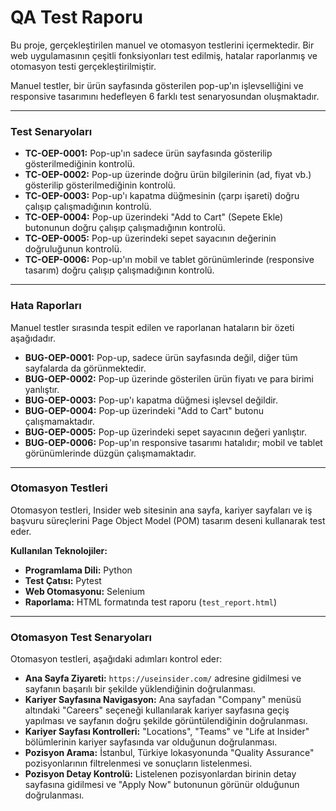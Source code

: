 # QA Test Raporu

Bu proje, gerçekleştirilen manuel ve otomasyon testlerini içermektedir. Bir web uygulamasının çeşitli fonksiyonları test edilmiş, hatalar raporlanmış ve otomasyon testi gerçekleştirilmiştir.

Manuel testler, bir ürün sayfasında gösterilen pop-up'ın işlevselliğini ve responsive tasarımını hedefleyen 6 farklı test senaryosundan oluşmaktadır.

---

### Test Senaryoları

* **TC-OEP-0001:** Pop-up'ın sadece ürün sayfasında gösterilip gösterilmediğinin kontrolü.
* **TC-OEP-0002:** Pop-up üzerinde doğru ürün bilgilerinin (ad, fiyat vb.) gösterilip gösterilmediğinin kontrolü.
* **TC-OEP-0003:** Pop-up'ı kapatma düğmesinin (çarpı işareti) doğru çalışıp çalışmadığının kontrolü.
* **TC-OEP-0004:** Pop-up üzerindeki "Add to Cart" (Sepete Ekle) butonunun doğru çalışıp çalışmadığının kontrolü.
* **TC-OEP-0005:** Pop-up üzerindeki sepet sayacının değerinin doğruluğunun kontrolü.
* **TC-OEP-0006:** Pop-up'ın mobil ve tablet görünümlerinde (responsive tasarım) doğru çalışıp çalışmadığının kontrolü.

---

### Hata Raporları

Manuel testler sırasında tespit edilen ve raporlanan hataların bir özeti aşağıdadır.

* **BUG-OEP-0001:** Pop-up, sadece ürün sayfasında değil, diğer tüm sayfalarda da görünmektedir.
* **BUG-OEP-0002:** Pop-up üzerinde gösterilen ürün fiyatı ve para birimi yanlıştır.
* **BUG-OEP-0003:** Pop-up'ı kapatma düğmesi işlevsel değildir.
* **BUG-OEP-0004:** Pop-up üzerindeki "Add to Cart" butonu çalışmamaktadır.
* **BUG-OEP-0005:** Pop-up üzerindeki sepet sayacının değeri yanlıştır.
* **BUG-OEP-0006:** Pop-up'ın responsive tasarımı hatalıdır; mobil ve tablet görünümlerinde düzgün çalışmamaktadır.

---

### Otomasyon Testleri

Otomasyon testleri, Insider web sitesinin ana sayfa, kariyer sayfaları ve iş başvuru süreçlerini Page Object Model (POM) tasarım deseni kullanarak test eder.

**Kullanılan Teknolojiler:**
* **Programlama Dili:** Python
* **Test Çatısı:** Pytest
* **Web Otomasyonu:** Selenium
* **Raporlama:** HTML formatında test raporu (`test_report.html`)

---

### Otomasyon Test Senaryoları

Otomasyon testleri, aşağıdaki adımları kontrol eder:

* **Ana Sayfa Ziyareti:** `https://useinsider.com/` adresine gidilmesi ve sayfanın başarılı bir şekilde yüklendiğinin doğrulanması.
* **Kariyer Sayfasına Navigasyon:** Ana sayfadan "Company" menüsü altındaki "Careers" seçeneği kullanılarak kariyer sayfasına geçiş yapılması ve sayfanın doğru şekilde görüntülendiğinin doğrulanması.
* **Kariyer Sayfası Kontrolleri:** "Locations", "Teams" ve "Life at Insider" bölümlerinin kariyer sayfasında var olduğunun doğrulanması.
* **Pozisyon Arama:** İstanbul, Türkiye lokasyonunda "Quality Assurance" pozisyonlarının filtrelenmesi ve sonuçların listelenmesi.
* **Pozisyon Detay Kontrolü:** Listelenen pozisyonlardan birinin detay sayfasına gidilmesi ve "Apply Now" butonunun görünür olduğunun doğrulanması.
